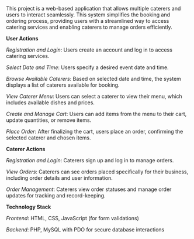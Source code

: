 This project is a web-based application that allows multiple caterers and users to interact seamlessly.
This system simplifies the booking and ordering process, providing users with a streamlined way to access catering services and enabling caterers to manage orders efficiently.

**User Actions**

_Registration and Login_: Users create an account and log in to access catering services.

_Select Date and Time_: Users specify a desired event date and time.

_Browse Available Caterers_: Based on selected date and time, the system displays a list of caterers available for booking.

_View Caterer Menu_: Users can select a caterer to view their menu, which includes available dishes and prices.

_Create and Manage Cart_: Users can add items from the menu to their cart, update quantities, or remove items.

_Place Order_: After finalizing the cart, users place an order, confirming the selected caterer and chosen items.


**Caterer Actions**

_Registration and Login_: Caterers sign up and log in to manage orders.

_View Orders_: Caterers can see orders placed specifically for their business, including order details and user information.

_Order Management_: Caterers view order statuses and manage order updates for tracking and record-keeping.

**Technology Stack**

_Frontend_: HTML, CSS, JavaScript (for form validations)

_Backend_: PHP, MySQL with PDO for secure database interactions







